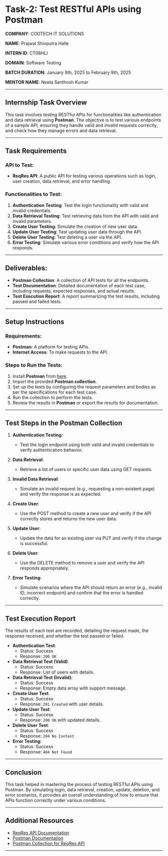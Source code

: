 # Task-2: Test RESTful APIs using Postman  

**COMPANY**: CODTECH IT SOLUTIONS

**NAME**: Prajwal Shivputra Halle  

**INTERN ID**: CT08HLI  

**DOMAIN**: Software Testing  

**BATCH DURATION**: January 9th, 2025 to February 9th, 2025  

**MENTOR NAME**: Neela Santhosh Kumar  

---

## Internship Task Overview
This task involves testing RESTful APIs for functionalities like authentication and data retrieval using **Postman**. The objective is to test various endpoints of a sample API, ensuring they handle valid and invalid requests correctly, and check how they manage errors and data retrieval.

---

## Task Requirements

### API to Test:
- **ReqRes API**: A public API for testing various operations such as login, user creation, data retrieval, and error handling.

### Functionalities to Test:
1. **Authentication Testing**: Test the login functionality with valid and invalid credentials.
2. **Data Retrieval Testing**: Test retrieving data from the API with valid and invalid parameters.
3. **Create User Testing**: Simulate the creation of new user data.
4. **Update User Testing**: Test updating user data through the API.
5. **Delete User Testing**: Test deleting a user via the API.
6. **Error Testing**: Simulate various error conditions and verify how the API responds.

---

## Deliverables:
- **Postman Collection**: A collection of API tests for all the endpoints.
- **Test Documentation**: Detailed documentation of each test case, including requests, expected responses, and actual results.
- **Test Execution Report**: A report summarizing the test results, including passed and failed tests.

---

## Setup Instructions

### Requirements:
- **Postman**: A platform for testing APIs.
- **Internet Access**: To make requests to the API.

### Steps to Run the Tests:

1. Install **Postman** from [here](https://www.postman.com/downloads/).
2. Import the provided **Postman collection**.
3. Set up the tests by configuring the request parameters and bodies as per the specifications for each test case.
4. Run the collection to perform the tests.
5. Review the results in **Postman** or export the results for documentation.

---

## Test Steps in the Postman Collection

1. **Authentication Testing**:
   - Test the login endpoint using both valid and invalid credentials to verify authentication behavior.
   
2. **Data Retrieval**:
   - Retrieve a list of users or specific user data using GET requests.
   
3. **Invalid Data Retrieval**:
   - Simulate an invalid request (e.g., requesting a non-existent page) and verify the response is as expected.

4. **Create User**:
   - Use the POST method to create a new user and verify if the API correctly stores and returns the new user data.

5. **Update User**:
   - Update the data for an existing user via PUT and verify if the change is successful.

6. **Delete User**:
   - Use the DELETE method to remove a user and verify the API responds appropriately.

7. **Error Testing**:
   - Simulate scenarios where the API should return an error (e.g., invalid ID, incorrect endpoint) and confirm that the error is handled correctly.

---

## Test Execution Report

The results of each test are recorded, detailing the request made, the response received, and whether the test passed or failed.

- **Authentication Test**: 
   - Status: Success
   - Response: `200 OK`
- **Data Retrieval Test (Valid)**:
   - Status: Success
   - Response: List of users with details.
- **Data Retrieval Test (Invalid)**:
   - Status: Success
   - Response: Empty data array with support message.
- **Create User Test**:
   - Status: Success
   - Response: `201 Created` with user details.
- **Update User Test**:
   - Status: Success
   - Response: `200 OK` with updated details.
- **Delete User Test**:
   - Status: Success
   - Response: `204 No Content`
- **Error Testing**:
   - Status: Success
   - Response: `404 Not Found`

---

## Conclusion

This task helped in mastering the process of testing RESTful APIs using Postman. By simulating login, data retrieval, creation, update, deletion, and error scenarios, it provides an overall understanding of how to ensure that APIs function correctly under various conditions.

---

## Additional Resources

- [ReqRes API Documentation](https://reqres.in/)
- [Postman Documentation](https://learning.postman.com/docs/getting-started/introduction/)
- [Postman Collection for ReqRes API](https://github.com/reqres/reqres-in)

---
